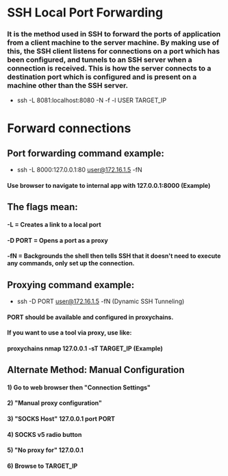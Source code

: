 # SSH Local Port Forwarding

### It is the method used in SSH to forward the ports of application from a client machine to the server machine. By making use of this, the SSH client listens for connections on a port which has been configured, and tunnels to an SSH server when a connection is received. This is how the server connects to a destination port which is configured and is present on a machine other than the SSH server.

 - ssh -L 8081:localhost:8080 -N -f -l USER TARGET_IP

# Forward connections

## Port forwarding command example:

 - ssh -L 8000:127.0.0.1:80 user@172.16.1.5 -fN

#### Use browser to navigate to internal app with 127.0.0.1:8000 (Example)

## The flags mean:

#### -L = Creates a link to a local port

#### -D PORT = Opens a port as a proxy

#### -fN = Backgrounds the shell then tells SSH that it doesn't need to execute any commands, only set up the connection.

## Proxying command example:

 - ssh -D PORT user@172.16.1.5 -fN (Dynamic SSH Tunneling)

#### PORT should be available and configured in proxychains.

#### If you want to use a tool via proxy, use like:

#### proxychains nmap 127.0.0.1 -sT TARGET_IP (Example)

## Alternate Method: Manual Configuration

#### 1) Go to web browser then "Connection Settings"

#### 2) "Manual proxy configuration"

#### 3) "SOCKS Host" 127.0.0.1 port PORT

#### 4) SOCKS v5 radio button

#### 5) "No proxy for" 127.0.0.1

#### 6) Browse to TARGET_IP
